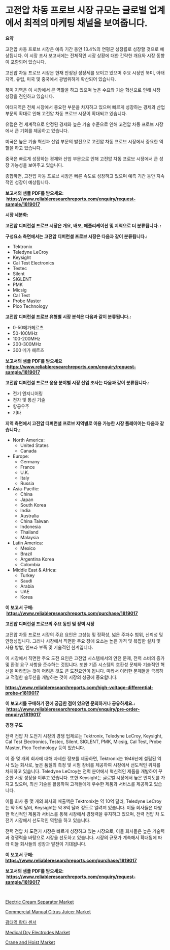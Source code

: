<p><h1>고전압 차동 프로브 시장 규모는 글로벌 업계에서 최적의 마케팅 채널을 보여줍니다.</h1></p><p><strong>요약</strong></p>
<p><p>고전압 차동 프로브 시장은 예측 기간 동안 13.4%의 연평균 성장률로 성장할 것으로 예상됩니다. 이 시장 조사 보고서에는 전체적인 시장 상황에 대한 간략한 개요와 시장 동향이 포함되어 있습니다.</p><p>고전압 차동 프로브 시장은 현재 안정된 성장세를 보이고 있으며 주요 시장인 북미, 아태지역, 유럽, 미국 및 중국에서 광범위하게 확산되어 있습니다.</p><p>북미 지역은 이 시장에서 큰 역할을 하고 있으며 높은 수요와 기술 혁신으로 인해 시장 성장을 견인하고 있습니다.</p><p>아태지역은 전체 시장에서 중요한 부분을 차지하고 있으며 빠르게 성장하는 경제와 산업 부문의 확대로 인해 고전압 차동 프로브 시장이 확대되고 있습니다.</p><p>유럽은 전 세계적으로 안정된 경제와 높은 기술 수준으로 인해 고전압 차동 프로브 시장에서 큰 기회를 제공하고 있습니다.</p><p>미국은 높은 기술 혁신과 산업 부문의 발전으로 고전압 차동 프로브 시장에서 중요한 역할을 하고 있습니다.</p><p>중국은 빠르게 성장하는 경제와 산업 부문으로 인해 고전압 차동 프로브 시장에서 큰 성장 가능성을 보여주고 있습니다.</p><p>종합하면, 고전압 차동 프로브 시장은 빠른 속도로 성장하고 있으며 예측 기간 동안 지속적인 성장이 예상됩니다.</p></p>
<p><strong>보고서의 샘플 PDF를 받으세요: &nbsp;<a href="https://www.reliableresearchreports.com/enquiry/request-sample/1819017">https://www.reliableresearchreports.com/enquiry/request-sample/1819017</a></strong></p>
<p><strong>시장 세분화:</strong></p>
<p><strong> 고전압 디퍼런셜 프로브 시장은 개요, 배포, 애플리케이션 및 지역으로 더 분류됩니다. :</strong></p>
<p><strong>구성요소 측면에서는 고전압 디퍼런셜 프로브 시장은 다음과 같이 분류됩니다.:</strong></p>
<p><ul><li>Tektronix</li><li>Teledyne LeCroy</li><li>Keysight</li><li>Cal Test Electronics</li><li>Testec</li><li>Silent</li><li>SIGLENT</li><li>PMK</li><li>Micsig</li><li>Cal Test</li><li>Probe Master</li><li>Pico Technology</li></ul></p>
<p><strong> 고전압 디퍼런셜 프로브 유형별 시장 분석은 다음과 같이 분류됩니다.:</strong></p>
<p><ul><li>0-50메가헤르츠</li><li>50-100MHz</li><li>100-200MHz</li><li>200-300MHz</li><li>300 메가 헤르츠</li></ul></p>
<p><strong>보고서의 샘플 PDF를 받으세요 :<a href="https://www.reliableresearchreports.com/enquiry/request-sample/1819017">https://www.reliableresearchreports.com/enquiry/request-sample/1819017</a></strong></p>
<p><strong> 고전압 디퍼런셜 프로브 응용 분야별 시장 산업 조사는 다음과 같이 분류됩니다.:</strong></p>
<p><ul><li>전기 엔지니어링</li><li>전자 및 통신 기술</li><li>항공우주</li><li>기타</li></ul></p>
<p><strong>지역 측면에서 고전압 디퍼런셜 프로브 지역별로 이용 가능한 시장 플레이어는 다음과 같습니다.:</strong></p>
<p><ul>
    <li>
        North America:
        <ul>
            <li>United States</li>
            <li>Canada</li>
        </ul>
    </li>
    <li>
        Europe:
        <ul>
            <li>Germany</li>
            <li>France</li>
            <li>U.K.</li>
            <li>Italy</li>
            <li>Russia</li>
        </ul>
    </li>
    <li>
        Asia-Pacific:
        <ul>
            <li>China</li>
            <li>Japan</li>
            <li>South Korea</li>
            <li>India</li>
            <li>Australia</li>
            <li>China Taiwan</li>
            <li>Indonesia</li>
            <li>Thailand</li>
            <li>Malaysia</li>
        </ul>
    </li>
    <li>
        Latin America:
        <ul>
            <li>Mexico</li>
            <li>Brazil</li>
            <li>Argentina Korea</li>
            <li>Colombia</li>
        </ul>
    </li>
    <li>
        Middle East & Africa:
        <ul>
            <li>Turkey</li>
            <li>Saudi</li>
            <li>Arabia</li>
            <li>UAE</li>
            <li>Korea</li>
        </ul>
    </li>
    </ul></p>
<p><strong>이 보고서 구매: &nbsp;<a href="https://www.reliableresearchreports.com/purchase/1819017">https://www.reliableresearchreports.com/purchase/1819017</a></strong></p>
<p><strong>고전압 디퍼런셜 프로브의 주요 동인 및 장벽 시장</strong></p>
<p><p>고전압 차동 프로브 시장의 주요 요인은 고성능 및 정확성, 넓은 주파수 범위, 신뢰성 및 안정성입니다. 그러나 시장에서 직면한 주요 장애 요소는 높은 가격 및 복잡한 설치 및 사용 방법, 인프라 부족 및 기술적인 한계입니다.</p><p>이 시장에서 직면한 주요 도전 요인은 고전압 시스템에서의 안전 문제, 전력 소비의 증가 및 환경 요구 사항을 준수하는 것입니다. 또한 기존 시스템의 호환성 문제와 기술적인 혁신을 따라잡는 것이 어려운 것도 큰 도전요인이 됩니다. 따라서 이러한 문제들을 극복하고 적절한 솔루션을 개발하는 것이 시장의 성공에 중요합니다.</p></p>
<p><strong><a href="https://www.reliableresearchreports.com/high-voltage-differential-probe-r1819017">https://www.reliableresearchreports.com/high-voltage-differential-probe-r1819017</a></strong></p>
<p><strong>이 보고서를 구매하기 전에 궁금한 점이 있으면 문의하거나 공유하세요.: &nbsp;<a href="https://www.reliableresearchreports.com/enquiry/pre-order-enquiry/1819017">https://www.reliableresearchreports.com/enquiry/pre-order-enquiry/1819017</a></strong></p>
<p><strong>경쟁 구도</strong></p>
<p><p>전력 전압 차 도전기 시장의 경쟁 업체로는 Tektronix, Teledyne LeCroy, Keysight, Cal Test Electronics, Testec, Silent, SIGLENT, PMK, Micsig, Cal Test, Probe Master, Pico Technology 등이 있습니다. </p><p>이 중 몇 개의 회사에 대해 자세한 정보를 제공하면, Tektronix는 1946년에 설립된 역사 있는 회사로, 높은 품질의 측정 및 시험 장비를 제공하여 시장에서 선도적인 위치를 차지하고 있습니다. Teledyne LeCroy는 전력 분야에서 혁신적인 제품을 개발하여 꾸준한 시장 성장을 이루고 있습니다. 또한 Keysight는 글로벌 시장에서 높은 인지도를 가지고 있으며, 최신 기술을 활용하여 고객들에게 우수한 제품과 서비스를 제공하고 있습니다.</p><p>이들 회사 중 몇 개의 회사의 매출액은 Tektronix는 약 10억 달러, Teledyne LeCroy는 약 5억 달러, Keysight는 약 8억 달러 정도로 알려져 있습니다. 이들 회사들은 다양한 혁신적인 제품과 서비스를 통해 시장에서 경쟁력을 유지하고 있으며, 전력 전압 차 도전기 시장에서 선도적인 역할을 하고 있습니다.</p><p>전력 전압 차 도전기 시장은 빠르게 성장하고 있는 시장으로, 이들 회사들은 높은 기술력과 경쟁력을 바탕으로 시장을 선도하고 있습니다. 시장의 규모가 계속해서 확대됨에 따라 이들 회사들의 성장과 발전이 기대됩니다.</p></p>
<p><strong>이 보고서 구매: &nbsp; <a href="https://www.reliableresearchreports.com/purchase/1819017">https://www.reliableresearchreports.com/purchase/1819017</a></strong></p>
<p><strong>보고서의 샘플 PDF를 받으세요: &nbsp;<a href="https://www.reliableresearchreports.com/enquiry/request-sample/1819017">https://www.reliableresearchreports.com/enquiry/request-sample/1819017</a></strong><strong></strong></p>
<p>&nbsp;</p>
<p><p><a href="https://github.com/mabutironaldo/Market-Research-Report-List-4/blob/main/electric-cream-separator-market.md">Electric Cream Separator Market</a></p><p><a href="https://github.com/Paul14Anderson63/Market-Research-Report-List-3/blob/main/commercial-manual-citrus-juicer-market.md">Commercial Manual Citrus Juicer Market</a></p><p><a href="https://github.com/hxzi07639916/Market-Research-Report-List-1/blob/main/764187629425.md">광대역 람다 센서</a></p><p><a href="https://rainy-horn-d69.notion.site/Medical-Dry-Electrodes-Market-Insight-Market-Trends-Growth-Forecasted-from-2024-TO-2031-cd7992a411a245338b12892f22c58e98">Medical Dry Electrodes Market</a></p><p><a href="https://view.publitas.com/reportprime-1/crane-and-hoist-market-insight-market-trends-growth-forecasted-from-2024-to-2031/">Crane and Hoist Market</a></p></p>